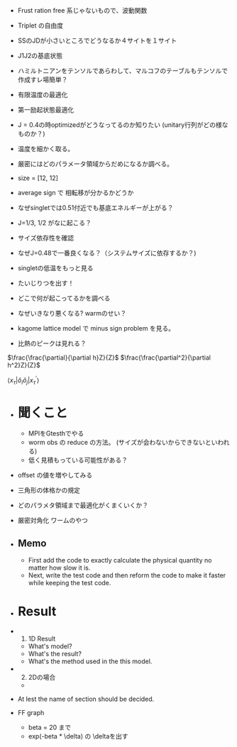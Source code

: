 - Frust ration free 系じゃないもので、波動関数
- Triplet の自由度
- SSのJDが小さいところでどうなるか４サイトを１サイト
- J1J2の基底状態

- ハミルトニアンをテンソルであらわして、マルコフのテーブルもテンソルで作成すレ場簡単？
- 有限温度の最適化
- 第一励起状態最適化
- J =  0.4の時optimizedがどうなってるのか知りたい (unitary行列がどの様なものか？)
- 温度を細かく取る。
- 厳密にはどのパラメータ領域からだめになるか調べる。
- size = [12, 12]
- average sign で 相転移が分かるかどうか
- なぜsingletでは0.51付近でも基底エネルギーが上がる？
- J=1/3, 1/2 がなに起こる？
- サイズ依存性を確認
- なぜJ=0.48で一番良くなる？（システムサイズに依存するか？)
- singletの低温をもっと見る
- たいじりつを出す！
- どこで何が起こってるかを調べる

- なぜいきなり悪くなる? warmのせい？

- kagome lattice model で minus sign problem を見る。
- 比熱のピークは見れる？

$\frac{\frac{\partial}{\partial h}Z}{Z}$
$\frac{\frac{\partial^2}{\partial h^2}Z}{Z}$

$\langle x_{\tau} | \hat{o}_i \hat{o}_j |x^\prime_{\tau} \rangle$



- # 聞くこと
  - MPIをGtesthでやる
  - worm obs の reduce の方法。 (サイズが会わないからできないといわれる)
  - 低く見積もっている可能性がある？


- offset の値を増やしてみる
- 三角形の体格かの規定

- どのパラメタ領域まで最適化がくまくいくか？
- 厳密対角化 ワームのやつ



- ## Memo
  - First add the code to exactly calculate the physical quantity no matter how slow it is. 
  - Next, write the test code and then reform the code to make it faster while keeping the test code.

- # Result


- 1. 1D Result
  - What's model?
  - What's the result?
  - What's the method used in the this model.
- 2. 2Dの場合
  - 
- At lest the name of section should be decided.


- FF graph 
  - beta = 20 まで
  - exp(-beta * \delta) の \deltaを出す
